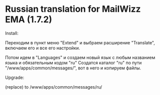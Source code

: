 # Russian translation for MailWizz EMA (1.7.2)

Install:

Переходим в пункт меню "Extend" и выбраем расширение "Translate",
включаем его и все его настройки.

Потом идем в "Languages" и создаем новый язык с любым названием языка и обязательным кодом "ru"
Создатся каталог "ru" по пути "/www/apps/common/messages/", вот в него и копируем файлы.


Upgrade:

(replace) to /www/apps/common/messages/ru/

